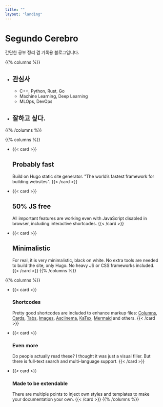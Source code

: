 ```yaml
---
title: ""
layout: "landing"
---
```



<div class="book-hero">

# Segundo Cerebro 
간단한 공부 정리 겸 기록용 블로그입니다.


{{% columns %}}
- ## 관심사
  - C++, Python, Rust, Go
  - Machine Learning, Deep Learning
  - MLOps, DevOps

- ## 잘하고 싶다.
{{% /columns %}}


{{% columns %}}
- {{< card >}}
  ## Probably fast
  Build on Hugo static site generator. "The world’s fastest framework for building websites".
  {{< /card >}}

- {{< card >}}
  ## 50% JS free
  All important features are working even with JavaScript disabled in browser, including interactive shortcodes.
  {{< /card >}}

- {{< card >}}
  ## Minimalistic
  For real, it is very minimalistic, black on white. No extra tools are needed to build the site, only Hugo. No heavy JS or CSS frameworks included.
  {{< /card >}}
{{% /columns %}}

{{% columns %}}
- {{< card >}}
  ### Shortcodes
  Pretty good shortcodes are included to enhance markup files:
  [Columns](/docs/shortcodes/columns/),
  [Cards](/docs/shortcodes/experimental/cards/),
  [Tabs](/docs/shortcodes/tabs/),
  [Images](/docs/shortcodes/experimental/images/),
  [Asciinema](/docs/shortcodes/experimental/asciinema/),
  [KaTex](/docs/shortcodes/katex/),
  [Mermaid](/docs/shortcodes/mermaid/) and others.
  {{< /card >}}

- {{< card >}}
  ### Even more
  Do people actually read these? I thought it was just a visual filler. But there is full-text search and multi-language support.
  {{< /card >}}

- {{< card >}}
  ### Made to be extendable
  There are multiple points to inject own styles and templates to make your documentation your own.
  {{< /card >}}
{{% /columns %}}
